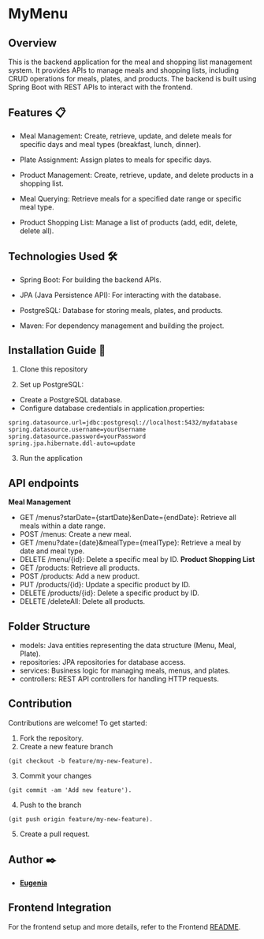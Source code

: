 # MyMenu

## Overview

This is the backend application for the meal and shopping list management system. It provides APIs to manage meals and shopping lists, including CRUD operations for meals, plates, and products. The backend is built using Spring Boot with REST APIs to interact with the frontend.

## Features 📋

- Meal Management: Create, retrieve, update, and delete meals for specific days and meal types (breakfast, lunch, dinner).

- Plate Assignment: Assign plates to meals for specific days.

- Product Management: Create, retrieve, update, and delete products in a shopping list.

- Meal Querying: Retrieve meals for a specified date range or specific meal type.

- Product Shopping List: Manage a list of products (add, edit, delete, delete all).

## Technologies Used 🛠️

- Spring Boot: For building the backend APIs.

- JPA (Java Persistence API): For interacting with the database.

- PostgreSQL: Database for storing meals, plates, and products.

- Maven: For dependency management and building the project.

## Installation Guide 🔧

1. Clone this repository

2. Set up PostgreSQL:
- Create a PostgreSQL database.
- Configure database credentials in application.properties:
`````
spring.datasource.url=jdbc:postgresql://localhost:5432/mydatabase
spring.datasource.username=yourUsername
spring.datasource.password=yourPassword
spring.jpa.hibernate.ddl-auto=update
`````
3. Run the application

## API endpoints

**Meal Management**
- GET /menus?starDate={startDate}&enDate={endDate}: Retrieve all meals within a date range.
- POST /menus: Create a new meal.
- GET /menu?date={date}&mealType={mealType}: Retrieve a meal by date and meal type.
- DELETE /menu/{id}: Delete a specific meal by ID.
**Product Shopping List**
- GET /products: Retrieve all products.
- POST /products: Add a new product.
- PUT /products/{id}: Update a specific product by ID.
- DELETE /products/{id}: Delete a specific product by ID.
- DELETE /deleteAll: Delete all products.

## Folder Structure

- models: Java entities representing the data structure (Menu, Meal, Plate).
- repositories: JPA repositories for database access.
- services: Business logic for managing meals, menus, and plates.
- controllers: REST API controllers for handling HTTP requests.
    
## Contribution

Contributions are welcome! To get started:
1. Fork the repository.
2. Create a new feature branch
```
(git checkout -b feature/my-new-feature).
```
3. Commit your changes 
````
(git commit -am 'Add new feature').
````
4. Push to the branch 
````
(git push origin feature/my-new-feature).
````
5. Create a pull request.

## Author ✒️

- [**Eugenia**](https://github.com/Euge-Saravia)


 ## Frontend Integration

For the frontend setup and more details, refer to the Frontend [README](https://github.com/Euge-Saravia/MyMenu-frontend).